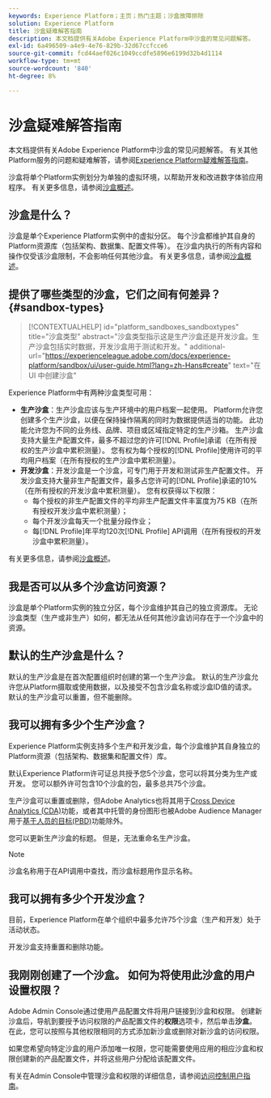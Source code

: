 ```yaml
---
keywords: Experience Platform；主页；热门主题；沙盒故障排除
solution: Experience Platform
title: 沙盒疑难解答指南
description: 本文档提供有关Adobe Experience Platform中沙盒的常见问题解答。
exl-id: 6a496509-a4e9-4e76-829b-32d67ccfcce6
source-git-commit: fcd44aef026c1049ccdfe5896e6199d32b4d1114
workflow-type: tm+mt
source-wordcount: '840'
ht-degree: 8%

---
```


# 沙盒疑难解答指南

本文档提供有关Adobe Experience Platform中沙盒的常见问题解答。 有关其他Platform服务的问题和疑难解答，请参阅[Experience Platform疑难解答指南](../landing/troubleshooting.md)。

沙盒将单个Platform实例划分为单独的虚拟环境，以帮助开发和改进数字体验应用程序。 有关更多信息，请参阅[沙盒概述](home.md)。

## 沙盒是什么？

沙盒是单个Experience Platform实例中的虚拟分区。 每个沙盒都维护其自身的Platform资源库（包括架构、数据集、配置文件等）。 在沙盒内执行的所有内容和操作仅受该沙盒限制，不会影响任何其他沙盒。 有关更多信息，请参阅[沙盒概述](home.md)。

## 提供了哪些类型的沙盒，它们之间有何差异？ {#sandbox-types}

>[!CONTEXTUALHELP]
>id="platform_sandboxes_sandboxtypes"
>title="沙盒类型"
>abstract="沙盒类型指示这是生产沙盒还是开发沙盒。生产沙盒包括实时数据，开发沙盒用于测试和开发。"
>additional-url="https://experienceleague.adobe.com/docs/experience-platform/sandbox/ui/user-guide.html?lang=zh-Hans#create" text="在 UI 中创建沙盒"

Experience Platform中有两种沙盒类型可用：

* **生产沙盒**：生产沙盒应该与生产环境中的用户档案一起使用。 Platform允许您创建多个生产沙盒，以便在保持操作隔离的同时为数据提供适当的功能。 此功能允许您为不同的业务线、品牌、项目或区域指定特定的生产沙箱。 生产沙盒支持大量生产配置文件，最多不超过您的许可[!DNL Profile]承诺（在所有授权的生产沙盒中累积测量）。 您有权为每个授权的[!DNL Profile]使用许可的平均用户档案（在所有授权的生产沙盒中累积测量）。
* **开发沙盒**：开发沙盒是一个沙盒，可专门用于开发和测试非生产配置文件。 开发沙盒支持大量非生产配置文件，最多占您许可的[!DNL Profile]承诺的10%（在所有授权的开发沙盒中累积测量）。 您有权获得以下权限：
   * 每个授权的非生产配置文件的平均非生产配置文件丰富度为75 KB（在所有授权开发沙盒中累积测量）；
   * 每个开发沙盒每天一个批量分段作业；
   * 每[!DNL Profile]年平均120次[!DNL Profile] API调用（在所有授权的开发沙盒中累积测量）。

有关更多信息，请参阅[沙盒概述](./home.md)。

## 我是否可以从多个沙盒访问资源？

沙盒是单个Platform实例的独立分区，每个沙盒维护其自己的独立资源库。 无论沙盒类型（生产或非生产）如何，都无法从任何其他沙盒访问存在于一个沙盒中的资源。

## 默认的生产沙盒是什么？

默认的生产沙盒是在首次配置组织时创建的第一个生产沙盒。 默认的生产沙盒允许您从Platform摄取或使用数据，以及接受不包含沙盒名称或沙盒ID值的请求。 默认的生产沙盒可以重置，但不能删除。

## 我可以拥有多少个生产沙盒？

Experience Platform实例支持多个生产和开发沙盒，每个沙盒维护其自身独立的Platform资源（包括架构、数据集和配置文件）库。

默认Experience Platform许可证总共授予您5个沙盒，您可以将其分类为生产或开发。 您可以额外许可包含10个沙盒的包，最多总共75个沙盒。

生产沙盒可以重置或删除，但Adobe Analytics也将其用于[Cross Device Analytics (CDA)](https://experienceleague.adobe.com/docs/analytics/components/cda/overview.html)功能，或者其中托管的身份图形也被Adobe Audience Manager用于[基于人员的目标(PBD)](https://experienceleague.adobe.com/docs/audience-manager/user-guide/features/destinations/people-based/people-based-destinations-overview.html)功能除外。

您可以更新生产沙盒的标题。 但是，无法重命名生产沙盒。

>[!NOTE]
>
>沙盒名称用于在API调用中查找，而沙盒标题用作显示名称。

## 我可以拥有多少个开发沙盒？

目前，Experience Platform在单个组织中最多允许75个沙盒（生产和开发）处于活动状态。

开发沙盒支持重置和删除功能。

## 我刚刚创建了一个沙盒。 如何为将使用此沙盒的用户设置权限？

Adobe Admin Console通过使用产品配置文件将用户链接到沙盒和权限。 创建新沙盒后，导航到要授予访问权限的产品配置文件的&#x200B;**权限**&#x200B;选项卡，然后单击&#x200B;**沙盒**。 在此，您可以按照与其他权限相同的方式添加新沙盒或删除对新沙盒的访问权限。

如果您希望向特定沙盒的用户添加唯一权限，您可能需要使用应用的相应沙盒和权限创建新的产品配置文件，并将这些用户分配给该配置文件。

有关在Admin Console中管理沙盒和权限的详细信息，请参阅[访问控制用户指南](../access-control/ui/overview.md)。
